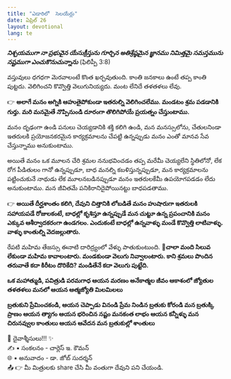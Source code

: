 ```yaml
---
title: "ఎడారిలో  సెలయేర్లు"
date: ఏప్రిల్ 26
layout: devotional
lang: te
---
```


***నిశ్చయముగా నా ప్రభువైన యేసుక్రీస్తును గూర్చిన అతిశ్రేష్ఠమైన జ్ఞానము నిమిత్తమై సమస్తమును నష్టముగా ఎంచుకొనుచున్నాను*** (ఫిలిప్పీ 3:8)

వస్తువులు ధగధగా మెరవాలంటే కొంత ఖర్చవుతుంది. కాంతి జనకాలు ఉంటే తప్ప కాంతి పుట్టదు. వెలిగించని కొవ్వొత్తి వెలుగునియ్యదు. మంట లేనిదే తళతళలు లేవు. 

👉 **అలాగే మనం అగ్నికి ఆహుతైపోకుండా ఇతరుల్ని వెలిగించలేము. మండటం శ్రమ పడడానికి గుర్తు. మరి మనమైతే నొప్పినుండి దూరంగా తొలిగిపోయే ప్రయత్నం చేస్తుంటాము.**

మనం దృఢంగా ఉండి పనులు చెయ్యడానికి శక్తి కలిగి ఉండి, మన మనస్సులోను, చేతులనిండా ఇతరులకి ప్రయోజనకరమైన కార్యక్రమాలను చేపట్టి ఉన్నప్పుడు మనం ఎంతో మానవ సేవ చేస్తున్నాము అనుకుంటాము.

అయితే మనం ఒక మూలన చేరి శ్రమల ననుభవించడం తప్ప మరేమీ చెయ్యలేని స్థితిలోనో, లేక రోగ పీడితులం గానో ఉన్నప్పుడూ, బాధ మనల్ని కబళిస్తున్నప్పుడూ, మన కార్యక్రమాలను పట్టించుకునే నాథుడు లేక మూలనబడినప్పుడూ మనం ఇతరులకేమీ ఉపయోగపడడం లేదు అనుకుంటాము. మన జీవితమే పనికిరానిదైపోయినట్టు బాధపడతాము. 

👉 **అయితే దీర్ఘశాంతం కలిగి, దేవుని చిత్తానికి లోబడితే మనం హుషారుగా ఇతరులకి సహాయపడే రోజులకంటే, బాధల్లో కృశిస్తూ ఉన్నప్పుడే మన చుట్టూ ఉన్న ప్రపంచానికి మనం ఎక్కువ ఆశీర్వాదకరంగా ఉండగలం. ఎందుకంటే బాధల్లో ఉన్నవాళ్ళు మండే కొవ్వొత్తి లాటివాళ్ళు. వాళ్ళు కాంతుల్ని వెదజల్లుతారు.**

రేపటి మహిమ తేజస్సు ఈనాటి దారిద్ర్యంలో వేళ్ళు పాతుకుంటుంది. 
**📖చాలా మంది సిలువ లేకుండా మహిమ కావాలంటారు. మండకుండా వెలుగు నివ్వాలంటారు. కాని శ్రమలు పొందిన తరువాతే కదా కిరీటం దొరికేది? మండితేనే కదా వెలుగు పుట్టేది.**


 **ఒక మహాత్ముడి, పవిత్రుడి పరమగాధ ఆయన మరణం అనేకాత్మల జీవం ఆకాశంలో జ్యోతుల తళతళలు మనలో ఆయన ఆత్మజ్యోతి మిలమిలలు**

**బ్రతుకుని ప్రేమించకండి, ఆయన చెప్పాడు వినండి ప్రేమ నిండిన బ్రతుకు కోరండి మన బ్రతుక్కి ప్రాణం ఆయన త్యాగం ఆయన భరించిన నష్టం మనకంత లాభం ఆయన కన్నీళ్ళు మన చిరునవ్వుల కాంతులు ఆయన ఆవేదన మన బ్రతుకుల్లో శాంతులు**


<div class="blessing">🙏 <span class="bless-text">దైవాశ్శీసులు!!!</span> ✨</div>

<div class="credit">✍️ <span class="credit-text">▪ సంకలనం - చార్లెస్ ఇ. కౌమన్</span></div>
<div class="credit">🌐 <span class="credit-text">▪ అనువాదం - డా. జోబ్ సుదర్శన్</span></div>


<div class="share">📤 👉 <span class="share-text">మీ మిత్రులకు share చేసి మీ వంతుగా దేవుని పని చేయండి.</span></div>
